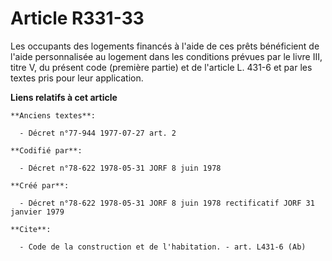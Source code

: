 # Article R331-33

Les occupants des logements financés à l'aide de ces prêts bénéficient de l'aide personnalisée au logement dans les
conditions prévues par le livre III, titre V, du présent code (première partie) et de l'article L. 431-6 et par les textes
pris pour leur application.

**Liens relatifs à cet article**

	**Anciens textes**:

	  - Décret n°77-944 1977-07-27 art. 2

	**Codifié par**:

	  - Décret n°78-622 1978-05-31 JORF 8 juin 1978

	**Créé par**:

	  - Décret n°78-622 1978-05-31 JORF 8 juin 1978 rectificatif JORF 31 janvier 1979

	**Cite**:

	  - Code de la construction et de l'habitation. - art. L431-6 (Ab)
